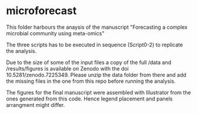 # microforecast

This folder harbours the anaysis of the manuscript "Forecasting a complex microbial community using meta-omics"

The three scripts has to be executed in sequence (Script0-2) to replicate the analysis.

Due to the size of some of the input files a copy of the full /data and /results/figures is available on Zenodo with the doi 10.5281/zenodo.7225349. Please unzip the data folder from there and add the missing files in the one from this repo before running the analysis.

The figures for the final manuscript were assembled with Illustrator from the ones generated from this code. Hence legend placement and panels arrangment might differ.

